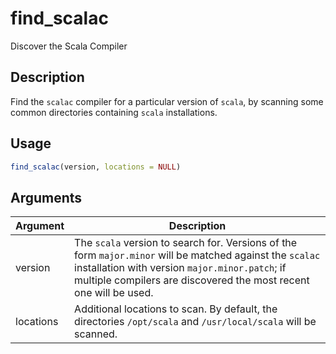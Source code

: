 # find_scalac


Discover the Scala Compiler




## Description

Find the ``scalac`` compiler for a particular version of
``scala``, by scanning some common directories containing
``scala`` installations.





## Usage
```r
find_scalac(version, locations = NULL)
```




## Arguments


Argument      |Description
------------- |----------------
version | The ``scala`` version to search for. Versions of the form ``major.minor`` will be matched against the ``scalac`` installation with version ``major.minor.patch``; if multiple compilers are discovered the most recent one will be used.
locations | Additional locations to scan. By default, the directories ``/opt/scala`` and ``/usr/local/scala`` will be scanned.






